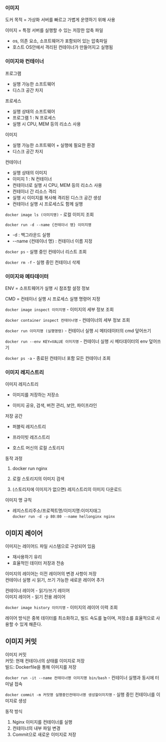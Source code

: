 ### 이미지
도커 목적 = 가상화 서버를 빠르고 가볍게 운영하기 위해 사용

이미지 = 특정 서버를 실행할 수 있는 저장한 압축 파일  
* os, 의존 요소, 소프트웨어가 포함되어 있는 압축파일  
* 호스트 OS안에서 격리된 컨테이너가 만들어지고 실행됨

### 이미지와 컨테이너
프로그램  
* 실행 가능한 소프트웨어
* 디스크 공간 차지 

프로세스  
* 실행 상태의 소프트웨어  
* 프로그램 1 : N 프로세스  
* 실행 시 CPU, MEM 등의 리소스 사용  

이미지  
* 실행 가능한 소프트웨어 + 실행에 필요한 환경  
* 디스크 공간 차지

컨테이너  
* 실행 상태의 이미지
* 이미지 1 : N 컨테이너  
* 컨테이너로 실행 시  CPU, MEM 등의 리소스 사용  
* 컨테이너 간 리소스 격리  
* 실행 시 이미지를 복사해 격리된 디스크 공간 생성  
* 컨테이너 실행 시 프로세스도 함께 실행

`docker image ls (이미지명)` - 로컬 이미지 조회  

`docker run -d --name {컨테이너 명} 이미지명`  
* -d : 백그라운드 실행 
* --name {컨테이너 명} : 컨테이너 이름 지정

`docker ps` - 실행 중인 컨테이너 리스트 조회

`docker rm -f` - 실행 중인 컨테이너 삭제

### 이미지와 메타데이터
ENV = 소프트웨어가 실행 시 참조할 설정 정보

CMD = 컨테이너 실행 시 프로세스 실행 명령어 지정

`docker image inspect 이미지명` - 이미지의 세부 정보 조회

`docker container inspect 컨테이너명` - 컨테이너의 세부 정보 조회

`docker run 이미지명 (실행명령)` - 컨테이너 실행 시 메타데이터의 cmd 덮어쓰기

`docker run --env KEY=VALUE 이미지명` - 컨테이너 실행 시 메타데이터의 env 덮어쓰기

`docker ps -a` - 종료된 컨테이너 포함 모든 컨테이너 조회

### 이미지 레지스트리
이미지 레지스트리

* 이미지를 저장하는 저장소

* 이미지 공유, 검색, 버전 관리, 보안, 파이프라인

저장 공간

* 퍼블릭 레지스트리

* 프라이빗 레즈스트리

* 호스트 머신의 로컬 스토리지

동작 과정

1. docker run nginx

2. 로컬 스토리지의 이미지 검색

3. (스토리지에 이미지가 없으면) 레지스트리의 이미지 다운로드

이미지 명 규칙   
* 레지스트리주소/프로젝트명/이미지명:이미지태그  
```docker run -d -p 80:80 --name hellonginx nginx```

## 이미지 레이어

이미지는 레이어드 파일 시스템으로 구성되어 있음  
- 재사용하기 유리  
- 효율적인 데이터 저장과 전송

이미지의 레이어는 이전 레이어의 변경 사항이 저장  
컨테이너 실행 시 읽기, 쓰기 가능한 새로운 레이어 추가

컨테이너 레이어 - 읽기/쓰기 레이어  
이미지 레이어 - 읽기 전용 레이어

```docker image history 이미지명``` - 이미지의 레이어 이력 조회

레이어 방식은 중복 데이터를 최소화하고, 빌드 속도를 높이며, 저장소를 효율적으로 사용할 수 있게 해준다.

## 이미지 커밋

이미지 커밋  
커밋: 현재 컨테이너의 상태를 이미지로 저장  
빌드: Dockerfile을 통해 이미지를 저장  

`docker run -it --name 컨테이너명 이미지명 bin/bash`  - 컨테이너 실행과 동시에 터미널 접속

`docker commit -m 커밋명 실행중인컨테이너명 생성할이미지명`  - 실행 중인 컨테이너를 이미지로 생성

동작 방식  
1. Nginx 이미지를 컨테이너를 실행
2. 컨테이너의 내부 파일 변경
3. Commit으로 새로운 이미지로 저장